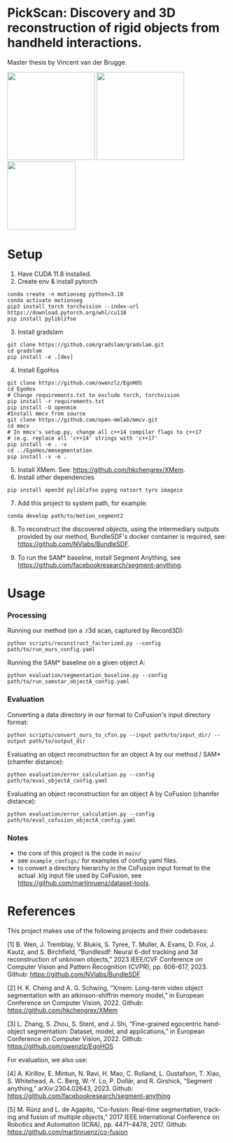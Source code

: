 # PickScan: Discovery and 3D reconstruction of rigid objects from handheld interactions.

Master thesis by Vincent van der Brugge.

<p float="left">
  <img src="/local/home/vincentv/code/test2/media/video2.gif" width="200" />
  <img src="/local/home/vincentv/code/test2/media/overlay_all_global-cropped.gif" width="200" /> 
  <img src="/local/home/vincentv/code/test2/media/outputs_data1404.png" width="156" />
</p>

# Setup
1. Have CUDA 11.8 installed.
2. Create env & install pytorch
```
conda create -n motionseg python=3.10
conda activate motionseg
pip3 install torch torchvision --index-url https://download.pytorch.org/whl/cu118
pip install pyliblzfse
```
3. Install gradslam
```
git clone https://github.com/gradslam/gradslam.git
cd gradslam
pip install -e .[dev]
```
4. Install EgoHos
```
git clone https://github.com/owenzlz/EgoHOS
cd EgoHos
# Change requirements.txt to exclude torch, torchvision
pip install -r requirements.txt
pip install -U openmim
#Install mmcv from source
git clone https://github.com/open-mmlab/mmcv.git
cd mmcv
# In mmcv's setup.py, change all c++14 compiler flags to c++17 
# (e.g. replace all 'c++14' strings with 'c++17'
pip install -e . -v
cd ../EgoHos/mmsegmentation
pip install -v -e .
```
5. Install XMem. See: https://github.com/hkchengrex/XMem.
6. Install other dependencies
```
pip install open3d pyliblzfse pypng natsort tyro imageio
```
7. Add this project to system path, for example:
```
conda develop path/to/motion_segment2

```
8. To reconstruct the discovered objects, using the intermediary outputs provided by our method, BundleSDF's docker container is required, see: https://github.com/NVlabs/BundleSDF. 

9. To run the SAM* baseline, install Segment Anything, see https://github.com/facebookresearch/segment-anything.

# Usage

### Processing

Running our method (on a .r3d scan, captured by Record3D):

```
python scripts/reconstruct_factorized.py --config path/to/run_ours_config.yaml
```

Running the SAM* baseline on a given object A:

```
python evaluation/segmentation_baseline.py --config path/to/run_samstar_objectA_config.yaml
```

### Evaluation

Converting a data directory in our format to CoFusion's input directory format:

```
python scripts/convert_ours_to_cfsn.py --input path/to/input_dir/ --output path/to/output_dir
```

Evaluating an object reconstruction for an object A by our method / SAM* (chamfer distance):

```
python evaluation/error_calculation.py --config path/to/eval_objectA_config.yaml
```

Evaluating an object reconstruction for an object A by CoFusion (chamfer distance):

```
python evaluation/error_calculation.py --config path/to/eval_cofusion_objectA_config.yaml
```

### Notes

* the core of this project is the code in ```main/```
* see ```example_configs/``` for examples of config yaml files. 
* to convert a directory hierarchy in the CoFusion input format to the actual .klg input file used by CoFusion, see https://github.com/martinruenz/dataset-tools.
# References

This project makes use of the following projects and their codebases:

[1] B. Wen, J. Tremblay, V. Blukis, S. Tyree, T. Muller, A. Evans, D. Fox,
J. Kautz, and S. Birchfield, “Bundlesdf: Neural 6-dof tracking and
3d reconstruction of unknown objects,” 2023 IEEE/CVF Conference on
Computer Vision and Pattern Recognition (CVPR), pp. 606–617, 2023. 
Github: https://github.com/NVlabs/BundleSDF

[2] H. K. Cheng and A. G. Schwing, “Xmem: Long-term video object
segmentation with an atkinson-shiffrin memory model,” in European
Conference on Computer Vision, 2022. 
Github: https://github.com/hkchengrex/XMem

[3] L. Zhang, S. Zhou, S. Stent, and J. Shi, “Fine-grained egocentric hand-
object segmentation: Dataset, model, and applications,” in European
Conference on Computer Vision, 2022.
Github: https://github.com/owenzlz/EgoHOS

For evaluation, we also use:

[4] A. Kirillov, E. Mintun, N. Ravi, H. Mao, C. Rolland, L. Gustafson, T. Xiao,
S. Whitehead, A. C. Berg, W.-Y. Lo, P. Dollár, and R. Girshick, “Segment
anything,” arXiv:2304.02643, 2023. Github: https://github.com/facebookresearch/segment-anything

[5] M. Rünz and L. de Agapito, “Co-fusion: Real-time segmentation, track-
ing and fusion of multiple objects,” 2017 IEEE International Conference on
Robotics and Automation (ICRA), pp. 4471–4478, 2017. Github: https://github.com/martinruenz/co-fusion